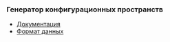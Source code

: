 ### Генератор конфигурационных пространств

* [Документация](../doc/generator.md)
* [Формат данных](../doc/formats.md)
